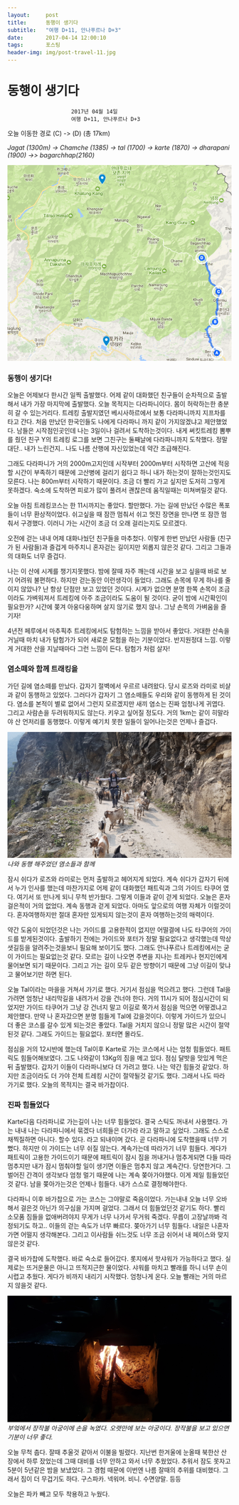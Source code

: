 ```yaml
---
layout:	    post
title: 	    동행이 생기다
subtitle:   "여행 D+11, 안나푸르나 D+3"
date:       2017-04-14 12:00:10 
tags:       포스팅
header-img: img/post-travel-11.jpg
---
```


# 	    동행이 생기다
```
					2017년 04월 14일
					여행 D+11, 안나푸르나 D+3
```

오늘 이동한 경로 (C) -> (D) (총 17km)  

*Jagat (1300m) -> Chamche (1385) -> tal (1700) -> karte (1870) -> dharapani (1900) ->> bagarchhap(2160)*

![](/img/170414-maps.png)


### 동행이 생기다!

오늘은 어제보다 한시간 일찍 출발했다. 어제 같이 대화했던 친구들이 순차적으로 출발해서 내가 가장 마지막에 출발했다. 오늘 목적지는 다라파니이다. 몸이 허락하는한 충분히 갈 수 있는거리다. 트레킹 출발지였던 베시사하르에서 보통 다라파니까지 지프차를 타고 간다. 처음 만났던 한국인들도 나에게 다라파니 까지 같이 가지않겠냐고 제안했었다. 남들은 시작점인곳인데 나는 3일이나 걸려서 도착하는것이다. 내게 써킷트레킹 뽐뿌를 줬던 친구 Y의 트레킹 로그를 보면 그친구는 둘째날에 다라파니까지 도착했다. 정말 대단.. 내가 느린건지.. 나도 나름 산행에 자신있었는데 약간 조급해진다.

그래도 다라파니가 거의 2000m고지인데 시작부터 2000m부터 시작하면 고산에 적응할 시간이 부족하기 때문에 고산병에 걸리기 쉽다고 하니 내가 하는것이 잘하는것인지도 모른다. 나는 800m부터 시작하기 때문이다. 조금 더 빨리 가고 싶지만 도저히 그렇게 못하겠다. 숙소에 도착하면 피로가 많이 풀려서 괜찮은데 움직일때는 미쳐버릴것 같다.

오늘 아침 트레킹코스는 한 11시까지는 좋았다. 할만했다. 가는 길에 만났던 수많은 폭포들이 너무 환상적이었다. 쉬고싶을 때 잠깐 멈춰서 쉬고 멋진 장면을 만나면 또 잠깐 멈춰서 구경했다. 이러니 가는 시간이 조금 더 오래 걸리는지도 모르겠다.

오전에 걷는 내내 어제 대화나눴던 친구들을 마추첬다. 이렇게 한번 만났던 사람들 (친구가 된 사람들)과 즐겁게 마주치니 혼자걷는 길이지만 외롭지 않은것 같다. 그리고 그들과의 대화도 너무 즐겁다.

나는 이 산에 시계를 챙기지못했다. 밤에 잘때 자주 깨는데 시간을 보고 싶을때 바로 보기 어려워 불편하다. 하지만 걷는동안 이런생각이 들었다. 그래도 손목에 무게 하나를 줄이지 않았나? 난 항상 단점만 보고 있었던 것이다. 시계가 없으면 분명 한쪽 손목이 조금이라도 가벼워져서 트레킹에 아주 조금이라도 도움이 될 것이다. 굳이 밤에 시간확인이 필요한가? 시간에 쫒겨 아웅다웅하며 살지 않기로 했지 않나. 그냥 손목의 가벼움을 즐기자!

4년전 페루에서 마추픽추 트레킹에서도 탐험하는 느낌을 받아서 좋았다. 거대한 산속을 거닐때 마치 내가 탐험가가 되어 새로운 모험을 하는 기분이었다. 반지원정대 느낌. 이렇게 거대한 산을 지날때마다 그런 느낌이 든다. 탐험가 처럼 살자!


### 염소떼와 함께 트래킹을

가던 길에 염소떼를 만났다. 갑자기 절벽에서 우르르 내려왔다. 당시 로즈와 라미로 비샬과 같이 동행하고 있었다. 그러다가 갑자기 그 염소떼들도 우리와 같이 동행하게 된 것이다. 염소를 본적이 별로 없어서 그런지 모르겠지만 새끼 염소는 진짜 엄청나게 귀엽다. 그리고 사람손을 두려워하지도 않는다. 키우고 싶어질 정도다. 거의 1km는 같이 히말라야 산 언저리를 동행했다. 이렇게 예기치 못한 일들이 일어나는것은 언제나 즐겁다.

![](/img/170414-goat.jpg)
*나와 동행 해주었던 염소들과 함께*


잠시 쉬다가 로즈와 라미로는 먼저 출발하고 헤어지게 되었다. 계속 쉬다가 갑자기 뒤에서 누가 인사를 했는데 마찬가지로 어제 같이 대화했던 패트릭과 그의 가이드 타쿠어 였다. 여기서 또 만나게 되니 무척 반가웠다. 그렇게 이들과 같이 걷게 되었다. 오늘은 혼자 걸은적이 거의 없었다. 계속 동행과 걷게 되었다. 아마도 앞으로의 여행 자체가 이럴것이다. 혼자여행하지만 절대 혼자만 있게되지 않는것이 혼자 여행하는것의 매력이다.

약간 도움이 되었던것은 나는 가이드를 고용한적이 없지만 어떨결에 나도 타쿠어의 가이드를 받게된것이다. 출발하기 전에는 가이드와 포터가 정말 필요없다고 생각했는데 막상 샛길등을 알려주는것을보니 필요해 보이기도 했다. 그래도 안나푸르나 트레킹에서는 굳이 가이드는 필요없는것 같다. 모르는 길이 나오면 주변을 지나는 트레커나 현지인에게 물어보면 되기 때문이다. 그리고 가는 길이 모두 같은 방향이기 때문에 그냥 이길이 맞냐고 물어보기만 하면 된다.

오늘 Tal이라는 마을을 거쳐서 가기로 했다. 거기서 점심을 먹으려고 했다. 그런데 Tal을 가려면 엄청난 내리막길을 내려가서 강을 건너야 한다. 거의 11시가 되어 점심시간이 되었지만 가이드 타쿠어가 그냥 강 건너지 말고 이길로 쭉가서 점심을 먹으면 어떻겠냐고 제안했다. 만약 나 혼자갔으면 분명 힘들게 Tal에 갔을것이다. 이렇게 가이드가 있으니 더 좋은 코스를 갈수 있게 되는것은 좋았다. Tal을 거치지 않으니 정말 많은 시간이 절약된것 같다. 그래도 가이드는 필요없다. 포터면 몰라도.

점심을 거의 12시반에 했는데 Tal이후 Karte로 가는 코스에서 나는 엄청 힘들었다. 패트릭도 힘들어해보였다. 그도 나와같이 13Kg의 짐을 메고 있다. 점심 달밧을 맛있게 먹은뒤 출발했다. 갑자기 이들이 다라파니보다 더 가려고 했다. 나는 약간 힘들것 같았다. 하지만 조금이라도 더 가야 전체 트레킹 시간이 절약될것 같기도 했다. 그래서 나도 따라 가기로 했다. 오늘의 목적지는 결국 바가찹이다.

### 진짜 힘들었다

Karte다음 다라파니로 가는길이 나는 너무 힘들었다. 결국 스틱도 꺼내서 사용했다. 가는 내내 나는 다라파니에서 묶겠다 너희들은 더가라 라고 말하고 싶었다. 그래도 스스로 채찍질하면 아니다. 할수 있다. 라고 되내이며 갔다. 곧 다라파니에 도착했을때 너무 기뻤다. 하지만 이 가이드는 너무 쉬질 않는다. 계속가는데 따라가기 너무 힘들다. 게다가 패트릭이 고용한 가이드이기 때문에 패트릭이 잠시 짐을 꺼내거나 멈추게되면 다들 따라 멈추지만 내가 잠시 멈춰야할 일이 생기면 이들은 멈추지 않고 계속간다. 당연한거다. 그 벌어진 간격이 생각보다 엄청 멀기 때문에 나는 계속 쫒아가야했다. 이게 제일 힘들었던것 같다. 남을 쫒아가는것은 언제나 힘들다. 내가 스스로 결정해야한다.

다라파니 이후 바가찹으로 가는 코스는 그야말로 죽음이었다. 가는내내 오늘 너무 오바해서 걸은것 아닌가 의구심을 가지며 걸었다. 그래서 더 힘들었던것 같기도 하다. 빨리 소모품 짐들을 없애버려야지 무게가 너무 나가서 무거워 죽겠다. 무릅이 고장날까봐 걱정되기도 하고.. 이들의 걷는 속도가 너무 빠르다. 쫒아가기 너무 힘들다. 내일은 나혼자 가면 어떨지 생각해본다. 그리고 이사람들 쉬느것도 너무 조금 쉬어서 내 페이스와 맞지 않은것 같다.

결국 바가찹에 도착했다. 바로 숙소로 들어갔다. 롯지에서 핫샤워가 가능하다고 했다. 실제로는 뜨거운물은 아니고 뜨적지근한 물이었다. 샤워를 마치고 빨래를 하니 너무 손이시렵고 추웠다. 게다가 비까지 내리기 시작했다. 엄청나게 온다. 오늘 빨래는 거의 마르지 않을것 같다.


![](/img/170414-fire.jpg)
*부엌에서 장작불 아궁이에 손을 녹였다. 오랫만에 보는 아궁이다. 장작불을 보고 있으면 기분이 너무 좋다.*

오늘 무척 춥다. 잘때 추울것 같아서 이불을 빌렸다. 지난번 한겨울에 눈올때 북한산 산장에서 하루 잤었는데 그때 대비를 너무 안하고 와서 너무 추웠었다. 추워서 잠도 못자고 5분이 5년같은 밤을 보냈었다. 그 경험 때문에 이번엔 나름 잘때의 추위를 대비했다. 그래서 짐이 더 무겁기도 하다. 구스파카. 넥워머. 비니. 수면양말. 등등

오늘은 파카 빼고 모두 착용하고 누웠다.
